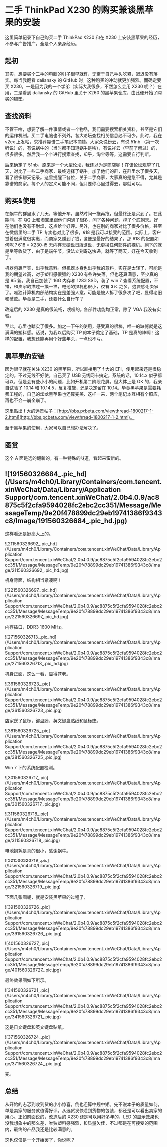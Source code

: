# 二手 ThinkPad X230 的购买兼谈黑苹果的安装

这里简单记录下自己购买二手 ThinkPad X230 和在 X230 上安装黑苹果的经历，不参与广告推广，全是个人亲身经历。

## 起初

其实，想要买个二手的电脑的引子很早就有，无奈于自己手头吃紧，迟迟没有落实。每当我翻看 daliansky 的 GitHub 时，这种购买的冲动就更加强烈。而确定要买 X230，一是因为我的一个学弟（实际大我很多，不然怎么会用 X230 呢？）在用，二是看到 daliansky 的 GitHub 里关于 X260 的黑苹果仓库，由此便开始了购买的铺垫。

## 查找资料

不管干啥，想要了解一件事情或者一个物品，我们需要搜索相关资料，甚至是它们的运作机制。买二手电脑也不列外，各大论坛查找相关信息必不可少。此时，我在 v2ex 上发帖，求推荐靠谱二手笔记本商铺。大家众说纷云，有说 51nb （第一次听说）的，有说蜗牛的（当时都不知道蜗牛是啥），有说祥云（早前了解过）的，很多很多。然后我一个个进行搜索查找，知乎，淘宝等等，这需要自行判断。

后来确定了 51nb，原来是一个大型论坛，我还以为是商店呢！在该论坛观望了几天，对比了一些二手商家，最终选择了蜗牛。加了他们的群，在群里水了很多天，看了很多聊天记录。这里提醒下各位，关于二手商家，大家真的是急不得，尤其是靠谱的商家。每个人的定义可能不同，但只要你心里过得去，那就可以。

## 购买&使用

在蜗牛的群里水了几天，等他开车。虽然时间一拖再拖，但最终还是买到了。在此期间，在 QQ 上和淘宝里跟他们沟通了很多，问了各种问题，挖了个底朝天。好在他们也没有不耐烦，这点给个好评。另外，也在别的商家对比了很多价格，甚至在微信里的二手 TP 专卖也对比了很多，618 是我可以接受的范围。实际上，客户觉着很满意很实惠，而商家又赚到了钱，这便是最好的结果了。那 618 的配置如何呢？618 = X230-i5 无内存无硬盘日版键盘，无更换任何部件的裸机。剩下的就是坐等收货了，由于是端午节，没法立刻寄送快递，就等了两天，好在今天收到了。

机器包裹严实，出乎我意料。但机器本身也出乎我的意料，实在是太轻了，可能是我的期望过高，对于塑料感很强的 X230 有些许失落。但也还算满意，至少真的是 95 新。我自己加装了 16G 内存和 128G SSD，装了 win 7 查看系统配置，不错，和卖家的描述一摸一样，电池的损耗也很小，仅有 3% 之多，这要感谢卖家了。唯独计算机内部结构实在是差强人意，可能是被人拆了很多次了吧，显得老旧和破败。毕竟是二手，还要什么自行车？ 

改造后的 X230 是真的很流畅，嗖嗖的。各部件功能均正常，除了 VGA 我没有实验。

至此，心里也踏实了很多。加之一下午的使用，感受真的很棒，唯一的缺憾就是这满满的塑料感。话说，为我以后购买 TP 的本子奠定了基础，TP 是真的棒啊！这样的配置，我想还能再用个好些年头，一点也不亏。

## 黑苹果的安装

因为很早就在关注 X230 的黑苹果，所以直接用了 f 大的 EFI，使用起来还是很稳定的。不过无线不好使，自己买了 USB 无线网卡搞定。系统的话，10.14.x 似乎都可以，但是会有些小小的问题，比如开机第二阶段花屏。但大体上是 OK 的，我亲自试验了 10.14 和 10.14.5，反复推敲，还是决定留在 10.14。毕竟黑苹果是需要耗费工程的，自己的炫龙黑苹果也还算完美，这样一来，两个笔记本互相有个照应，再也不会一崩全崩了。

这里贴出 f 大的远景帖子：[http://bbs.pcbeta.com/viewthread-1800217-1-2.html](http://bbs.pcbeta.com/viewthread-1800217-1-2.html)。

至于黑苹果的使用，大家可以自己想办法解决了。

## 图赏

这个 A 面是选的翻新的，有一种特殊的味道，看起来蛮新的。

## ![191560326684_.pic_hd](/Users/m4ch0/Library/Containers/com.tencent.xinWeChat/Data/Library/Application Support/com.tencent.xinWeChat/2.0b4.0.9/ac8875c5f2cfa9594028fc2ebc2cc351/Message/MessageTemp/9e20f478899dc29eb19741386f9343c8/Image/191560326684_.pic_hd.jpg)

这样看还是挺高大上的。

![211560326692_.pic_hd](/Users/m4ch0/Library/Containers/com.tencent.xinWeChat/Data/Library/Application Support/com.tencent.xinWeChat/2.0b4.0.9/ac8875c5f2cfa9594028fc2ebc2cc351/Message/MessageTemp/9e20f478899dc29eb19741386f9343c8/Image/211560326692_.pic_hd.jpg)

机身背面，结构相当紧凑啊！

![221560326697_.pic_hd](/Users/m4ch0/Library/Containers/com.tencent.xinWeChat/Data/Library/Application Support/com.tencent.xinWeChat/2.0b4.0.9/ac8875c5f2cfa9594028fc2ebc2cc351/Message/MessageTemp/9e20f478899dc29eb19741386f9343c8/Image/221560326697_.pic_hd.jpg)

内存插口，DDR3 1600 MHz。

![271560326713_.pic_hd](/Users/m4ch0/Library/Containers/com.tencent.xinWeChat/Data/Library/Application Support/com.tencent.xinWeChat/2.0b4.0.9/ac8875c5f2cfa9594028fc2ebc2cc351/Message/MessageTemp/9e20f478899dc29eb19741386f9343c8/Image/271560326713_.pic_hd.jpg)

机身正面，这么一看，显得苍老。

![361560326723_.pic](/Users/m4ch0/Library/Containers/com.tencent.xinWeChat/Data/Library/Application Support/com.tencent.xinWeChat/2.0b4.0.9/ac8875c5f2cfa9594028fc2ebc2cc351/Message/MessageTemp/9e20f478899dc29eb19741386f9343c8/Image/361560326723_.pic.jpg)

店家送了鼠标，键盘膜，英文键盘贴纸和鼠标垫。

![381560326725_.pic](/Users/m4ch0/Library/Containers/com.tencent.xinWeChat/Data/Library/Application Support/com.tencent.xinWeChat/2.0b4.0.9/ac8875c5f2cfa9594028fc2ebc2cc351/Message/MessageTemp/9e20f478899dc29eb19741386f9343c8/Image/381560326725_.pic.jpg)

Win 7 下的系统配置检测。

![301560326717_.pic](/Users/m4ch0/Library/Containers/com.tencent.xinWeChat/Data/Library/Application Support/com.tencent.xinWeChat/2.0b4.0.9/ac8875c5f2cfa9594028fc2ebc2cc351/Message/MessageTemp/9e20f478899dc29eb19741386f9343c8/Image/301560326717_.pic.jpg)



![311560326718_.pic](/Users/m4ch0/Library/Containers/com.tencent.xinWeChat/Data/Library/Application Support/com.tencent.xinWeChat/2.0b4.0.9/ac8875c5f2cfa9594028fc2ebc2cc351/Message/MessageTemp/9e20f478899dc29eb19741386f9343c8/Image/311560326718_.pic.jpg)

电池损耗是真的很小，感谢蜗牛。

![321560326719_.pic](/Users/m4ch0/Library/Containers/com.tencent.xinWeChat/Data/Library/Application Support/com.tencent.xinWeChat/2.0b4.0.9/ac8875c5f2cfa9594028fc2ebc2cc351/Message/MessageTemp/9e20f478899dc29eb19741386f9343c8/Image/321560326719_.pic.jpg)

下面几张图呢，就是安装黑苹果的过程了。

![391560326726_.pic](/Users/m4ch0/Library/Containers/com.tencent.xinWeChat/Data/Library/Application Support/com.tencent.xinWeChat/2.0b4.0.9/ac8875c5f2cfa9594028fc2ebc2cc351/Message/MessageTemp/9e20f478899dc29eb19741386f9343c8/Image/391560326726_.pic.jpg)



![401560326727_.pic](/Users/m4ch0/Library/Containers/com.tencent.xinWeChat/Data/Library/Application Support/com.tencent.xinWeChat/2.0b4.0.9/ac8875c5f2cfa9594028fc2ebc2cc351/Message/MessageTemp/9e20f478899dc29eb19741386f9343c8/Image/401560326727_.pic.jpg)

最终效果图如下所示。

![341560326721_.pic](/Users/m4ch0/Library/Containers/com.tencent.xinWeChat/Data/Library/Application Support/com.tencent.xinWeChat/2.0b4.0.9/ac8875c5f2cfa9594028fc2ebc2cc351/Message/MessageTemp/9e20f478899dc29eb19741386f9343c8/Image/341560326721_.pic.jpg)

这是日文键盘和英文键盘贴纸。

![371560326724_.pic](/Users/m4ch0/Library/Containers/com.tencent.xinWeChat/Data/Library/Application Support/com.tencent.xinWeChat/2.0b4.0.9/ac8875c5f2cfa9594028fc2ebc2cc351/Message/MessageTemp/9e20f478899dc29eb19741386f9343c8/Image/371560326724_.pic.jpg)

完。

## 总结

从开始的忐忑到收到货的小小惊喜，倒也还算中规中矩。先不说本子的质量如何，单是卖家的服务就值得好评。从选货发快递到货物的包装，都还是可以看出卖家的用心。正如前面说的，改造后的 X230 还是可以用好多年的，LED 的显示效果也没我想象中的那么差，唯独塑料感强烈，和质量欠佳，不过都是在可接受的范围内，最终的产品我还是比较满意的。

这也仅仅是一个开始罢了，你说呢？